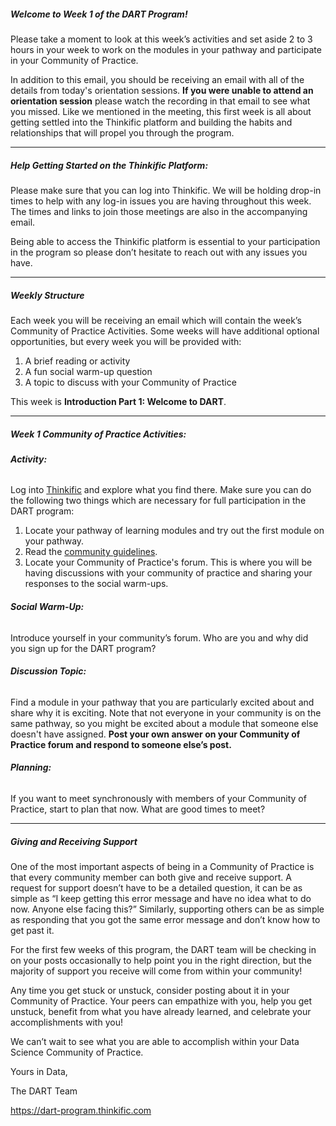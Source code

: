 ##### **Welcome to Week 1 of the DART Program!**

Please take a moment to look at this week’s activities and set aside 2 to 3 hours in your week to work on the modules in your pathway and participate in your Community of Practice. 

In addition to this email, you should be receiving  an email with all of the details from today's orientation sessions. **If you were unable to attend an orientation session** please watch the recording in that email to see what you missed. Like we mentioned in the meeting, this first week is all about getting settled into the Thinkific platform and building the habits and relationships that will propel you through the program.

---

##### **Help Getting Started on the Thinkific Platform:**

Please make sure that you can log into Thinkific. We will be holding drop-in times to help with any log-in issues you are having throughout this week. The times and links to join those meetings are also in the accompanying email.

Being able to access the Thinkific platform is essential to your participation in the program so please don’t hesitate to reach out with any issues you have. 

---

##### **Weekly Structure**

Each week you will be receiving an email which will contain the week’s Community of Practice Activities. Some weeks will have additional optional opportunities, but every week you will be provided with:
1. A brief reading or activity
2. A fun social warm-up question
3. A topic to discuss with your Community of Practice

This week is **Introduction Part 1: Welcome to DART**.

---

##### **Week 1 Community of Practice Activities:**

###### **Activity:** 
Log into [Thinkific](https://dart-program.thinkific.com/) and explore what you find there. Make sure you can do the following two things which are necessary for full participation in the DART program:
<ol>
<li> Locate your pathway of learning modules and try out the first module on your pathway.</li>
<li> Read the <a href="https://dart-program.thinkific.com/pages/communities-of-practice?path=post--1501091728">community guidelines</a>.</li>
<li> Locate your Community of Practice's forum.  This is where you will be having discussions with your community of practice and sharing your responses to the social warm-ups.
</li>
</ol> 

###### **Social Warm-Up:** 
Introduce yourself in your community’s forum. Who are you and why did you sign up for the DART program?

###### **Discussion Topic:** 
Find a module in your pathway that you are particularly excited about and share why it is exciting. Note that not everyone in your community is on the same pathway, so you might be excited about a module that someone else doesn't have assigned. **Post your own answer on your Community of Practice forum and respond to someone else’s post.**

###### **Planning:** 
If you want to meet synchronously with members of your Community of Practice, start to plan that now. What are good times to meet? 

---

##### **Giving and Receiving Support**

One of the most important aspects of being in a Community of Practice is that every community member can both give and receive support. A request for support doesn’t have to be a detailed question, it can be as simple as “I keep getting this error message and have no idea what to do now. Anyone else facing this?” Similarly, supporting others can be as simple as responding that you got the same error message and don’t know how to get past it.

For the first few weeks of this program, the DART team will be checking in on your posts occasionally to help point you in the right direction, but the majority of support you receive will come from within your community!

Any time you get stuck or unstuck, consider posting about it in your Community of Practice. Your peers can empathize with you, help you get unstuck, benefit from what you have already learned, and celebrate your accomplishments with you!

We can’t wait to see what you are able to accomplish within your Data Science Community of Practice. 

 Yours in Data, 

The DART Team

https://dart-program.thinkific.com
